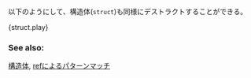 <!-- Similarly, a `struct` can be destructured as shown: -->
以下のようにして、構造体(`struct`)も同様にデストラクトすることができる。

{struct.play}

### See also:

[構造体](../../../custom_types/structs.html), [refによるパターンマッチ](../../../scope/borrow/ref.html)
